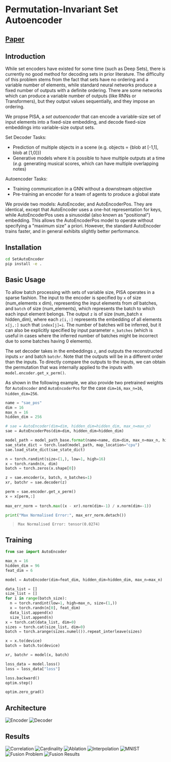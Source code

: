 # Permutation-Invariant Set Autoencoder

## [Paper](https://arxiv.org/abs/2302.12826)

## Introduction

While set encoders have existed for some time (such as Deep Sets), there is currently no good method for decoding sets in prior literature. The difficulty of this problem stems from the fact that sets have no ordering and a variable number of elements, while standard neural networks produce a fixed number of outputs with a definite ordering. There are some networks which can produce a variable number of outputs (like RNNs or Transformers), but they output values sequentially, and they impose an ordering.

We propse PISA, a _set autoencoder_ that can encode a variable-size set of input elements into a fixed-size embedding, and decode fixed-size embeddings into variable-size output sets.

Set Decoder Tasks:
- Prediction of multiple objects in a scene (e.g. objects = {blob at [-1,1], blob at [1,0]})
- Generative models where it is possible to have multiple outputs at a time (_e.g._ generating musical scores, which can have multiple overlapping notes)

Autoencoder Tasks:
- Training communication in a GNN without a downstream objective
- Pre-training an encoder for a team of agents to produce a global state

We provide two models: AutoEncoder, and AutoEncoderPos. They are identical, except that AutoEncoder uses a one-hot representation for keys, while AutoEncoderPos uses a sinusoidal (also known as "positional") embedding. This allows the AutoEncoderPos model to operate without specifying a "maximum size" a priori. However, the standard AutoEncoder trains faster, and in general exhibits slightly better performance.

## Installation

```bash
cd SetAutoEncoder
pip install -e .
```

## Basic Usage

To allow batch processing with sets of variable size, PISA operates in a sparse fashion. The input to the encoder is specified by `x` of size (num_elements x dim), representing the input elements from _all_ batches, and `batch` of size (num_elements), which represents the batch to which each input element belongs. The output `z` is of size (num_batch x hidden_dim), where each `z[i,:]` represents the embedding of all elements `x[j,:]` such that `index[j]=i`. The number of batches will be inferred, but it can also be explicitly specified by input parameter `n_batches` (which is useful in cases where the inferred number of batches might be incorrect due to some batches having 0 elements).

The set decoder takes in the embeddings `z`, and outputs the reconstructed inputs `xr` and batch `batchr`. Note that the outputs will be in a different order than the inputs. To directly compare the outputs to the inputs, we can obtain the permutation that was internally applied to the inputs with `model.encoder.get_x_perm()`.

As shown in the following example, we also provide two pretrained weights for `AutoEncoder` and `AutoEncoderPos` for the case `dim=16`, `max_n=16`, `hidden_dim=256`.

```python
name = "sae_pos"
dim = 16
max_n = 16
hidden_dim = 256

# sae = AutoEncoder(dim=dim, hidden_dim=hidden_dim, max_n=max_n)
sae = AutoEncoderPos(dim=dim, hidden_dim=hidden_dim)

model_path = model_path_base.format(name=name, dim=dim, max_n=max_n, hidden_dim=hidden_dim)
sae_state_dict = torch.load(model_path, map_location="cpu")
sae.load_state_dict(sae_state_dict)

n = torch.randint(size=(1,), low=1, high=16)
x = torch.randn(n, dim)
batch = torch.zeros(x.shape[0])

z = sae.encoder(x, batch, n_batches=1)
xr, batchr = sae.decoder(z)

perm = sae.encoder.get_x_perm()
x = x[perm,:]
	
max_err_norm = torch.max((x - xr).norm(dim=-1) / x.norm(dim=-1))

print("Max Normalised Error:", max_err_norm.detach())
```
>```
>Max Normalised Error: tensor(0.0274)
>```

## Training
```python
from sae import AutoEncoder

max_n = 16
hidden_dim = 96
feat_dim = 6

model = AutoEncoder(dim=feat_dim, hidden_dim=hidden_dim, max_n=max_n)

data_list = []
size_list = []
for i in range(batch_size):
  n = torch.randint(low=1, high=max_n, size=(1,))
  x = torch.randn(n[0], feat_dim)
  data_list.append(x)
  size_list.append(n)
x = torch.cat(data_list, dim=0)
sizes = torch.cat(size_list, dim=0)
batch = torch.arange(sizes.numel()).repeat_interleave(sizes)

x = x.to(device)
batch = batch.to(device)

xr, batchr = model(x, batch)

loss_data = model.loss()
loss = loss_data["loss"]

loss.backward()
optim.step()

optim.zero_grad()
```

## Architecture

![Encoder](https://github.com/Acciorocketships/SetAutoEncoder/blob/main/schema/encoderschema.png)
![Decoder](https://github.com/Acciorocketships/SetAutoEncoder/blob/main/schema/decoderschema.png)

## Results

![Correlation](https://github.com/Acciorocketships/SetAutoEncoder/blob/main/schema/correlation.png)
![Cardinality](https://github.com/Acciorocketships/SetAutoEncoder/blob/main/schema/cardinality.png)
![Ablation](https://github.com/Acciorocketships/SetAutoEncoder/blob/main/schema/ablation.png)
![Interpolation](https://github.com/Acciorocketships/SetAutoEncoder/blob/main/schema/interpolation.png)
![MNIST](https://github.com/Acciorocketships/SetAutoEncoder/blob/main/schema/mnist.png)
![Fusion Problem](https://github.com/Acciorocketships/SetAutoEncoder/blob/main/schema/fusion1.png)
![Fusion Results](https://github.com/Acciorocketships/SetAutoEncoder/blob/main/schema/fusion2.png)
